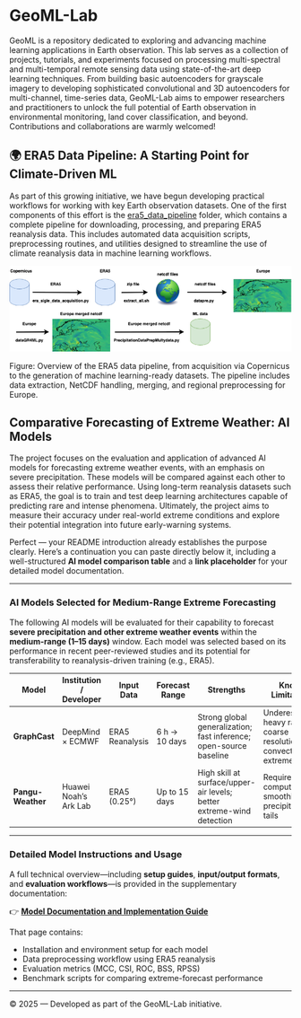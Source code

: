 # GeoML-Lab
GeoML is a repository dedicated to exploring and advancing machine learning applications in Earth observation.
This lab serves as a collection of projects, tutorials, and experiments focused on processing multi-spectral and 
multi-temporal remote sensing data using state-of-the-art deep learning techniques. From building basic autoencoders 
for grayscale imagery to developing sophisticated convolutional and 3D autoencoders for multi-channel, time-series data, 
GeoML-Lab aims to empower researchers and practitioners to unlock the full potential of Earth observation in environmental 
monitoring, land cover classification, and beyond. Contributions and collaborations are warmly welcomed!

## 🌍 ERA5 Data Pipeline: A Starting Point for Climate-Driven ML

As part of this growing initiative, we have begun developing practical workflows for working with key Earth observation datasets. One of the first components of this effort is the [era5_data_pipeline](https://github.com/vasileios27/GeoML-Lab/tree/main/era5_data_pipeline) folder, which contains a complete pipeline for downloading, processing, and preparing ERA5 reanalysis data. This includes automated data acquisition scripts, preprocessing routines, and utilities designed to streamline the use of climate reanalysis data in machine learning workflows.

<p align="center"> <img src="plots/era5_pipline.png" alt="ERA5 Data Pipeline Diagram" width="700"/> </p>
Figure: Overview of the ERA5 data pipeline, from acquisition via Copernicus to the generation of machine learning-ready datasets. The pipeline includes data extraction, NetCDF handling, merging, and regional preprocessing for Europe.


## Comparative Forecasting of Extreme Weather: AI Models

The project focuses on the evaluation and application of advanced AI models for forecasting extreme weather events, with an emphasis on severe precipitation. These models will be compared against each other to assess their relative performance. Using long-term reanalysis datasets such as ERA5, the goal is to train and test deep learning architectures capable of predicting rare and intense phenomena. Ultimately, the project aims to measure their accuracy under real-world extreme conditions and explore their potential integration into future early-warning systems.

Perfect — your README introduction already establishes the purpose clearly.
Here’s a continuation you can paste directly below it, including a well-structured **AI model comparison table** and a **link placeholder** for your detailed model documentation.

---

### AI Models Selected for Medium-Range Extreme Forecasting

The following AI models will be evaluated for their capability to forecast **severe precipitation and other extreme weather events** within the **medium-range (1–15 days)** window.
Each model was selected based on its performance in recent peer-reviewed studies and its potential for transferability to reanalysis-driven training (e.g., ERA5).

| Model                             | Institution / Developer   | Input Data                   | Forecast Range | Strengths                                                             | Known Limitations                                                        | Reference                         |
| --------------------------------- | ------------------------- | ---------------------------- | -------------- | --------------------------------------------------------------------- | ------------------------------------------------------------------------ | --------------------------------- |
| **GraphCast**                     | DeepMind × ECMWF          | ERA5 Reanalysis              | 6 h → 10 days  | Strong global generalization; fast inference; open-source baseline    | Underestimates heavy rainfall; coarse resolution for convective extremes | *Lam et al., 2023*                |
| **Pangu-Weather**                 | Huawei Noah’s Ark Lab     | ERA5 (0.25°)                 | Up to 15 days  | High skill at surface/upper-air levels; better extreme-wind detection | Requires large compute; some smoothing of precipitation tails            | *Bi et al., 2023*                 |

---

### Detailed Model Instructions and Usage

A full technical overview—including **setup guides**, **input/output formats**, and **evaluation workflows**—is provided in the supplementary documentation:

👉 [**Model Documentation and Implementation Guide**](https://github.com/vasileios27/GeoML-Lab/tree/main/AI_Model_Guide.md)

That page contains:

* Installation and environment setup for each model
* Data preprocessing workflow using ERA5 reanalysis
* Evaluation metrics (MCC, CSI, ROC, BSS, RPSS)
* Benchmark scripts for comparing extreme-forecast performance


---

© 2025 — Developed as part of the GeoML-Lab initiative.